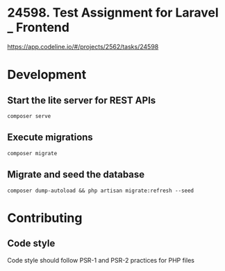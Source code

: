 # 24598. Test Assignment for Laravel _ Frontend 

https://app.codeline.io/#/projects/2562/tasks/24598

# Development

## Start the lite server for REST APIs

    composer serve

## Execute migrations

    composer migrate

## Migrate and seed the database

    composer dump-autoload && php artisan migrate:refresh --seed

# Contributing

## Code style

Code style should follow PSR-1 and PSR-2 practices for PHP files
